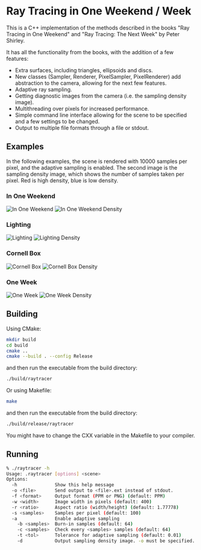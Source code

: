 # Ray Tracing in One Weekend / Week

This is a C++ implementation of the methods described in the books "Ray Tracing in One Weekend" and "Ray Tracing: The Next Week" by Peter Shirley.

It has all the functionality from the books, with the addition of a few features:

- Extra surfaces, including triangles, ellipsoids and discs.
- New classes (Sampler, Renderer, PixelSampler, PixelRenderer) add abstraction to the camera, allowing for the next few features.
- Adaptive ray sampling.
- Getting diagnostic images from the camera (i.e. the sampling density image).
- Multithreading over pixels for increased performance.
- Simple command line interface allowing for the scene to be specified and a few settings to be changed.
- Output to multiple file formats through a file or stdout.

## Examples

In the following examples, the scene is rendered with 10000 samples per pixel, and the adaptive sampling is enabled. The second image is the sampling density image, which shows the number of samples taken per pixel. Red is high density, blue is low density.

### In One Weekend

![In One Weekend](images/adaptive_10000/scene_1.png)
![In One Weekend Density](images/adaptive_10000/scene_1.density.png)

### Lighting

![Lighting](images/adaptive_10000/scene_8.png)
![Lighting Density](images/adaptive_10000/scene_8.density.png)

### Cornell Box

![Cornell Box](images/adaptive_10000/scene_9.png)
![Cornell Box Density](images/adaptive_10000/scene_9.density.png)

### One Week

![One Week](images/adaptive_10000/scene_11.png)
![One Week Density](images/adaptive_10000/scene_11.density.png)

## Building

Using CMake:

```bash
mkdir build
cd build
cmake ..
cmake --build . --config Release
```

and then run the executable from the build directory:

```bash
./build/raytracer
```

Or using Makefile:

```bash
make
```

and then run the executable from the build directory:

```bash
./build/release/raytracer
```

You might have to change the CXX variable in the Makefile to your compiler.

## Running

```bash
% ./raytracer -h
Usage: .raytracer [options] <scene>
Options:
  -h              Show this help message
  -o <file>       Send output to <file>.ext instead of stdout.
  -f <format>     Output format (PPM or PNG) (default: PPM)
  -w <width>      Image width in pixels (default: 400)
  -r <ratio>      Aspect ratio (width/height) (default: 1.77778)
  -s <samples>    Samples per pixel (default: 100)
  -a              Enable adaptive sampling
    -b <samples>  Burn-in samples (default: 64)
    -c <samples>  Check every <samples> samples (default: 64)
    -t <tol>      Tolerance for adaptive sampling (default: 0.01)
    -d            Output sampling density image. -o must be specified.
```
